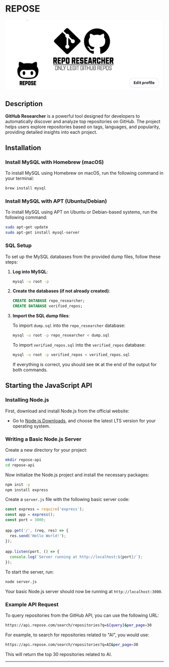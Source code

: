 
# REPOSE

![Banner](assets/banner.jpg)

## Description

**GitHub Researcher** is a powerful tool designed for developers to automatically discover and analyze top repositories on GitHub. The project helps users explore repositories based on tags, languages, and popularity, providing detailed insights into each project.

## Installation

### Install MySQL with Homebrew (macOS)
To install MySQL using Homebrew on macOS, run the following command in your terminal:

```bash
brew install mysql
```

### Install MySQL with APT (Ubuntu/Debian)
To install MySQL using APT on Ubuntu or Debian-based systems, run the following command:

```bash
sudo apt-get update
sudo apt-get install mysql-server
```

### SQL Setup

To set up the MySQL databases from the provided dump files, follow these steps:

1. **Log into MySQL**:

   ```bash
   mysql -u root -p
   ```

2. **Create the databases (if not already created)**:

   ```sql
   CREATE DATABASE repo_researcher;
   CREATE DATABASE verified_repos;
   ```

3. **Import the SQL dump files**:

   To import `dump.sql` into the `repo_researcher` database:

   ```bash
   mysql -u root -p repo_researcher < dump.sql
   ```

   To import `verified_repos.sql` into the `verified_repos` database:

   ```bash
   mysql -u root -p verified_repos < verified_repos.sql
   ```

   If everything is correct, you should see `OK` at the end of the output for both commands.

## Starting the JavaScript API

### Installing Node.js

First, download and install Node.js from the official website:

- Go to [Node.js Downloads](https://nodejs.org/), and choose the latest LTS version for your operating system.

### Writing a Basic Node.js Server

Create a new directory for your project:

```bash
mkdir repose-api
cd repose-api
```

Now initialize the Node.js project and install the necessary packages:

```bash
npm init -y
npm install express
```

Create a `server.js` file with the following basic server code:

```javascript
const express = require('express');
const app = express();
const port = 3000;

app.get('/', (req, res) => {
  res.send('Hello World!');
});

app.listen(port, () => {
  console.log(`Server running at http://localhost:${port}/`);
});
```

To start the server, run:

```bash
node server.js
```

Your basic Node.js server should now be running at `http://localhost:3000`.

### Example API Request

To query repositories from the GitHub API, you can use the following URL:

```bash
https://api.repose.com/search/repositories?q=${query}&per_page=30
```

For example, to search for repositories related to "AI", you would use:

```bash
https://api.repose.com/search/repositories?q=AI&per_page=30
```

This will return the top 30 repositories related to AI.

---
